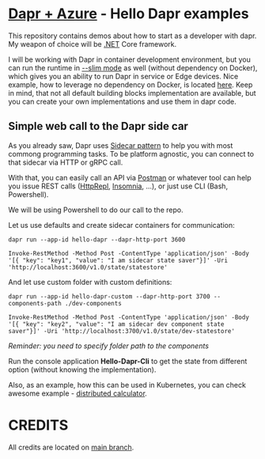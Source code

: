 # [Dapr + Azure](https://globalazure.net/sessions/250682) - Hello Dapr examples

This repository contains demos about how to start as a developer with dapr. My weapon of choice will be [.NET](https://dot.net) Core framework.

I will be working with Dapr in container development environment, but you can run the runtime in [--slim mode](https://docs.dapr.io/operations/hosting/self-hosted/self-hosted-no-docker/) as well (without dependency on Docker), which gives you an ability to run Dapr in service or Edge devices. 
Nice example, how to leverage no dependency on Docker, is located [here](https://github.com/dapr/samples/tree/master/hello-dapr-slim). Keep in mind, that not all default building blocks implementation are available, but you can
create your own implementations and use them in dapr code.

## Simple web call to the Dapr side car

As you already saw, Dapr uses [Sidecar pattern](https://docs.microsoft.com/en-us/azure/architecture/patterns/sidecar) to help you with most commong programming
tasks. To be platform agnostic, you can connect to that sidecar via HTTP or gRPC call.

With that, you can easily call an API via [Postman](https://www.postman.com/) or whatever tool can help you issue REST calls ([HttpRepl](https://github.com/dotnet/HttpRepl), [Insomnia](https://insomnia.rest/), ...), or just use CLI (Bash, Powershell).

We will be using Powershell to do our call to the repo.

Let us use defaults and create sidecar containers for communication:

`dapr run --app-id hello-dapr --dapr-http-port 3600`

`Invoke-RestMethod -Method Post -ContentType 'application/json' -Body '[{ "key": "key1", "value": "I am sidecar state saver"}]' -Uri 'http://localhost:3600/v1.0/state/statestore'`

And let use custom folder with custom definitions:

`dapr run --app-id hello-dapr-custom --dapr-http-port 3700 --components-path ./dev-components`

`Invoke-RestMethod -Method Post -ContentType 'application/json' -Body '[{ "key": "key2", "value": "I am sidecar dev component state saver"}]' -Uri 'http://localhost:3700/v1.0/state/dev-statestore'`

*Reminder: you need to specify folder path to the components*

Run the console application **Hello-Dapr-Cli** to get the state from different option (without knowing the implementation).

Also, as an example, how this can be used in Kubernetes, you can check awesome example - [distributed calculator](https://github.com/dapr/quickstarts/tree/v1.0.0/distributed-calculator).

# CREDITS

All credits are located on [main branch](https://github.com/bovrhovn/gab-2021-dapr). 


